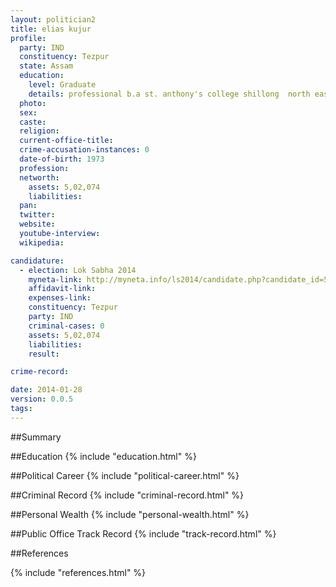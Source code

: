 ```yaml
---
layout: politician2
title: elias kujur
profile: 
  party: IND
  constituency: Tezpur
  state: Assam
  education: 
    level: Graduate
    details: professional b.a st. anthony's college shillong  north eastern  hills university in the year 1995 & bachelor  of education  b.t. college shillong  north eastern  hills university in the year 1996
  photo: 
  sex: 
  caste: 
  religion: 
  current-office-title: 
  crime-accusation-instances: 0
  date-of-birth: 1973
  profession: 
  networth: 
    assets: 5,02,074
    liabilities: 
  pan: 
  twitter: 
  website: 
  youtube-interview: 
  wikipedia: 

candidature: 
  - election: Lok Sabha 2014
    myneta-link: http://myneta.info/ls2014/candidate.php?candidate_id=503
    affidavit-link: 
    expenses-link: 
    constituency: Tezpur 
    party: IND
    criminal-cases: 0
    assets: 5,02,074
    liabilities: 
    result:  

crime-record: 

date: 2014-01-28
version: 0.0.5
tags: 
---
```

##Summary


##Education
{% include "education.html" %}


##Political Career
{% include "political-career.html" %}


##Criminal Record
{% include "criminal-record.html" %}


##Personal Wealth
{% include "personal-wealth.html" %}


##Public Office Track Record
{% include "track-record.html" %}


##References


{% include "references.html" %}